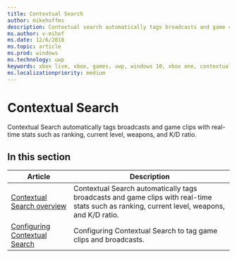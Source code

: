 ```yaml
---
title: Contextual Search
author: mikehoffms
description: Contextual search automatically tags broadcasts and game clips with real-time stats such as ranking, current level, weapons, and K/D ratio.
ms.author: v-mihof
ms.date: 12/6/2018
ms.topic: article
ms.prod: windows
ms.technology: uwp
keywords: xbox live, xbox, games, uwp, windows 10, xbox one, contextual search, broadcast, game clip
ms.localizationpriority: medium
---
```


# Contextual Search

Contextual Search automatically tags broadcasts and game clips with real-time stats such as ranking, current level, weapons, and K/D ratio.


## In this section

| Article | Description |
|---------|-------------|
| [Contextual Search overview](introduction-to-contextual-search.md) | Contextual Search automatically tags broadcasts and game clips with real-time stats such as ranking, current level, weapons, and K/D ratio. |
| [Configuring Contextual Search](configuring-contextual-search.md) | Configuring Contextual Search to tag game clips and broadcasts. |
